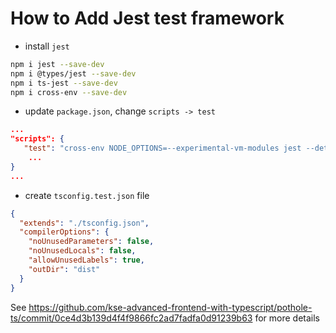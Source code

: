 # How to Add Jest test framework

- install `jest` 
```bash
npm i jest --save-dev
npm i @types/jest --save-dev
npm i ts-jest --save-dev
npm i cross-env --save-dev
```

- update `package.json`, change `scripts -> test`   
```json
...
"scripts": {
   "test": "cross-env NODE_OPTIONS=--experimental-vm-modules jest --detectOpenHandles" 
    ...
}
...
```

- create `tsconfig.test.json` file
```json
{
  "extends": "./tsconfig.json",
  "compilerOptions": {
    "noUnusedParameters": false,
    "noUnusedLocals": false,
    "allowUnusedLabels": true,
    "outDir": "dist"
  }
}
```

See https://github.com/kse-advanced-frontend-with-typescript/pothole-ts/commit/0ce4d3b139d4f4f9866fc2ad7fadfa0d91239b63 for more details
